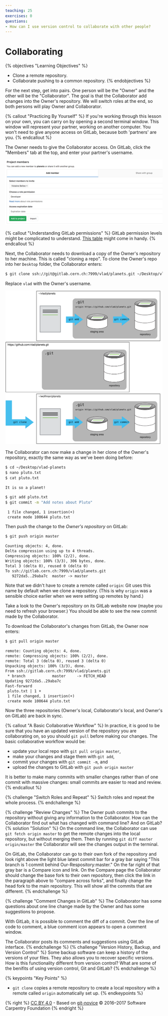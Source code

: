 ```yaml
---
teaching: 25
exercises: 0
questions:
- How can I use version control to collaborate with other people?
---
```

# Collaborating

{% objectives "Learning Objectives" %}
- Clone a remote repository.
- Collaborate pushing to a common repository.
{% endobjectives %}

For the next step, get into pairs.  One person will be the "Owner" and the other
will be the "Collaborator". The goal is that the Collaborator add changes into
the Owner's repository. We will switch roles at the end, so both persons will
play Owner and Collaborator.

{% callout "Practicing By Yourself" %}
If you're working through this lesson on your own, you can carry on by opening
a second terminal window.
This window will represent your partner, working on another computer. You
won't need to give anyone access on GitLab, because both 'partners' are you.
{% endcallout %}

The Owner needs to give the Collaborator access.  On GitLab, click the
"Members" tab at the top, and enter your partner's username.

![Adding Collaborators on GitLab](fig/gitlab-add-collaborators.png)

{% callout "Understanding GitLab permissions" %}
GitLab permission levels might be complicated to understand. [This
table](https://docs.gitlab.com/ee/user/permissions.html) might come in handy.
{% endcallout %}

Next, the Collaborator needs to download a copy of the Owner's repository to
her machine. This is called "cloning a repo". To clone the Owner's repo into
her `Desktop` folder, the Collaborator enters:

```bash
$ git clone ssh://git@gitlab.cern.ch:7999/vlad/planets.git ~/Desktop/vlad-planets
```

Replace `vlad` with the Owner's username.

![After Creating Clone of Repository](fig/github-collaboration.svg)

The Collaborator can now make a change in her clone of the Owner's repository,
exactly the same way as we've been doing before:

```bash
$ cd ~/Desktop/vlad-planets
$ nano pluto.txt
$ cat pluto.txt
```
```
It is so a planet!
```

```bash
$ git add pluto.txt
$ git commit -m "Add notes about Pluto"
```
```
 1 file changed, 1 insertion(+)
 create mode 100644 pluto.txt
```

Then push the change to the *Owner's repository* on GitLab:

```bash
$ git push origin master
```
```
Counting objects: 4, done.
Delta compression using up to 4 threads.
Compressing objects: 100% (2/2), done.
Writing objects: 100% (3/3), 306 bytes, done.
Total 3 (delta 0), reused 0 (delta 0)
To ssh://gitlab.cern.ch:7999/vlad/planets.git
   9272da5..29aba7c  master -> master
```

Note that we didn't have to create a remote called `origin`: Git uses this name
by default when we clone a repository.  (This is why `origin` was a sensible
choice earlier when we were setting up remotes by hand.)

Take a look to the Owner's repository on its GitLab website now (maybe you need
to refresh your browser.) You should be able to see the new commit made by the
Collaborator.

To download the Collaborator's changes from GitLab, the Owner now enters:

```bash
$ git pull origin master
```
```
remote: Counting objects: 4, done.
remote: Compressing objects: 100% (2/2), done.
remote: Total 3 (delta 0), reused 3 (delta 0)
Unpacking objects: 100% (3/3), done.
From ssh://gitlab.cern.ch:7999/vlad/planets.git
 * branch            master     -> FETCH_HEAD
Updating 9272da5..29aba7c
Fast-forward
 pluto.txt | 1 +
 1 file changed, 1 insertion(+)
 create mode 100644 pluto.txt
```

Now the three repositories (Owner's local, Collaborator's local, and Owner's on
GitLab) are back in sync.

{% callout "A Basic Collaborative Workflow" %}
In practice, it is good to be sure that you have an updated version of the
repository you are collaborating on, so you should `git pull` before making
our changes. The basic collaborative workflow would be:

* update your local repo with `git pull origin master`,
* make your changes and stage them with `git add`,
* commit your changes with `git commit -m`, and
* upload the changes to GitLab with `git push origin master`

It is better to make many commits with smaller changes rather than
of one commit with massive changes: small commits are easier to
read and review.
{% endcallout %}

{% challenge "Switch Roles and Repeat" %}
Switch roles and repeat the whole process.
{% endchallenge %}

{% challenge "Review Changes" %}
The Owner push commits to the repository without giving any information
to the Collaborator. How can the Collaborator find out what has changed with
command line? And on GitLab?
{% solution "Solution" %}
On the command line, the Collaborator can use ```git fetch origin master```
to get the remote changes into the local repository, but without merging
them. Then by running ```git diff master origin/master``` the Collaborator
will see the changes output in the terminal.

On GitLab, the Collaborator can go to their own fork of the repository and
look right above the light blue latest commit bar for a gray bar saying
"This branch is 1 commit behind Our-Respository:master." On the far right of
that gray bar is a Compare icon and link. On the Compare page the
Collaborator should change the base fork to their own repository, then click
the link in the paragraph above to "compare across forks", and finally
change the head fork to the main repository. This will show all the commits
that are different.
{% endchallenge %}

{% challenge "Comment Changes in GitLab" %}
The Collaborator has some questions about one line change made by the Owner and
has some suggestions to propose.

With GitLab, it is possible to comment the diff of a commit. Over the line of
code to comment, a blue comment icon appears to open a comment window.

The Collaborator posts its comments and suggestions using GitLab interface.
{% endchallenge %}
{% challenge "Version History, Backup, and Version Control" %}
Some backup software can keep a history of the versions of your files. They also
allows you to recover specific versions. How is this functionality different from version control?
What are some of the benifits of using version control, Git and GitLab?
{% endchallenge %}

{% keypoints "Key Points" %}
- `git clone` copies a remote repository to create a local repository with a remote called `origin` automatically set up.
{% endkeypoints %}

{% right %} [CC BY 4.0](https://creativecommons.org/licenses/by/4.0/legalcode) - Based on [git-novice](https://github.com/swcarpentry/git-novice) © 2016–2017 Software Carpentry Foundation {% endright %}

